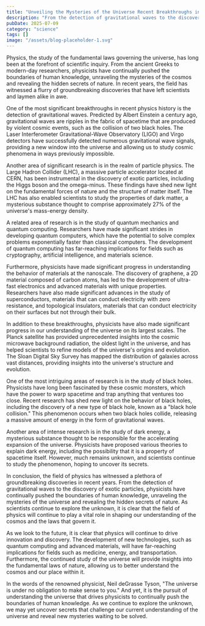 ```yaml
---
title: "Unveiling the Mysteries of the Universe Recent Breakthroughs in Cutting-Edge Physics Discoveries"
description: "From the detection of gravitational waves to the discovery of exotic particles, the field of physics has witnessed significant breakthroughs in recent years. This article delves into the latest dev..."
pubDate: 2025-07-09
category: "science"
tags: []
image: "/assets/blog-placeholder-1.svg"
---
```


Physics, the study of the fundamental laws governing the universe, has long been at the forefront of scientific inquiry. From the ancient Greeks to modern-day researchers, physicists have continually pushed the boundaries of human knowledge, unraveling the mysteries of the cosmos and revealing the hidden secrets of nature. In recent years, the field has witnessed a flurry of groundbreaking discoveries that have left scientists and laymen alike in awe.

One of the most significant breakthroughs in recent physics history is the detection of gravitational waves. Predicted by Albert Einstein a century ago, gravitational waves are ripples in the fabric of spacetime that are produced by violent cosmic events, such as the collision of two black holes. The Laser Interferometer Gravitational-Wave Observatory (LIGO) and Virgo detectors have successfully detected numerous gravitational wave signals, providing a new window into the universe and allowing us to study cosmic phenomena in ways previously impossible.

Another area of significant research is in the realm of particle physics. The Large Hadron Collider (LHC), a massive particle accelerator located at CERN, has been instrumental in the discovery of exotic particles, including the Higgs boson and the omega-minus. These findings have shed new light on the fundamental forces of nature and the structure of matter itself. The LHC has also enabled scientists to study the properties of dark matter, a mysterious substance thought to comprise approximately 27% of the universe's mass-energy density.

A related area of research is in the study of quantum mechanics and quantum computing. Researchers have made significant strides in developing quantum computers, which have the potential to solve complex problems exponentially faster than classical computers. The development of quantum computing has far-reaching implications for fields such as cryptography, artificial intelligence, and materials science.

Furthermore, physicists have made significant progress in understanding the behavior of materials at the nanoscale. The discovery of graphene, a 2D material composed of carbon atoms, has led to the development of ultra-fast electronics and advanced materials with unique properties. Researchers have also made significant advances in the study of superconductors, materials that can conduct electricity with zero resistance, and topological insulators, materials that can conduct electricity on their surfaces but not through their bulk.

In addition to these breakthroughs, physicists have also made significant progress in our understanding of the universe on its largest scales. The Planck satellite has provided unprecedented insights into the cosmic microwave background radiation, the oldest light in the universe, and has helped scientists to refine models of the universe's origins and evolution. The Sloan Digital Sky Survey has mapped the distribution of galaxies across vast distances, providing insights into the universe's structure and evolution.

One of the most intriguing areas of research is in the study of black holes. Physicists have long been fascinated by these cosmic monsters, which have the power to warp spacetime and trap anything that ventures too close. Recent research has shed new light on the behavior of black holes, including the discovery of a new type of black hole, known as a "black hole collision." This phenomenon occurs when two black holes collide, releasing a massive amount of energy in the form of gravitational waves.

Another area of intense research is in the study of dark energy, a mysterious substance thought to be responsible for the accelerating expansion of the universe. Physicists have proposed various theories to explain dark energy, including the possibility that it is a property of spacetime itself. However, much remains unknown, and scientists continue to study the phenomenon, hoping to uncover its secrets.

In conclusion, the field of physics has witnessed a plethora of groundbreaking discoveries in recent years. From the detection of gravitational waves to the discovery of exotic particles, physicists have continually pushed the boundaries of human knowledge, unraveling the mysteries of the universe and revealing the hidden secrets of nature. As scientists continue to explore the unknown, it is clear that the field of physics will continue to play a vital role in shaping our understanding of the cosmos and the laws that govern it.

As we look to the future, it is clear that physics will continue to drive innovation and discovery. The development of new technologies, such as quantum computing and advanced materials, will have far-reaching implications for fields such as medicine, energy, and transportation. Furthermore, the continued study of the universe will provide insights into the fundamental laws of nature, allowing us to better understand the cosmos and our place within it.

In the words of the renowned physicist, Neil deGrasse Tyson, "The universe is under no obligation to make sense to you." And yet, it is the pursuit of understanding the universe that drives physicists to continually push the boundaries of human knowledge. As we continue to explore the unknown, we may yet uncover secrets that challenge our current understanding of the universe and reveal new mysteries waiting to be solved.